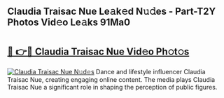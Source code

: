 ## Claudia Traisac Nue Le𝚊k𝚎d N𝚞𝚍es - Part-T2Y Photos Vid𝚎o Le𝚊ks 91Ma0

# <h2><a href="http://fb2tcp0.evod.top/?m=Claudia+Traisac+Nue">🔗 👉🔴 Claudia Traisac Nue Vid𝚎o Ph𝚘t𝚘s</a></h2>

[![Claudia Traisac Nue N𝚞d𝚎s](https://i.imgur.com/8V9OHl7.gif)](http://fb2tcp0.evod.top/?m=Claudia+Traisac+Nue)
Dance and lifestyle influencer Claudia Traisac Nue, creating engaging online content. The media plays Claudia Traisac Nue a significant role in shaping the perception of public figures. 
